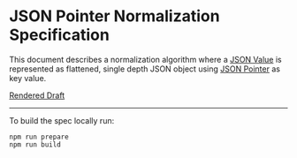 # JSON Pointer Normalization Specification

This document describes a normalization algorithm where a [JSON Value](https://www.rfc-editor.org/info/rfc7159) is represented as flattened,
single depth JSON object using [JSON Pointer](https://www.rfc-editor.org/info/rfc6901) as key value.

[Rendered Draft](https://trinsic-id.github.io/jpcs-spec)

---

To build the spec locally run:

```
npm run prepare
npm run build
```
